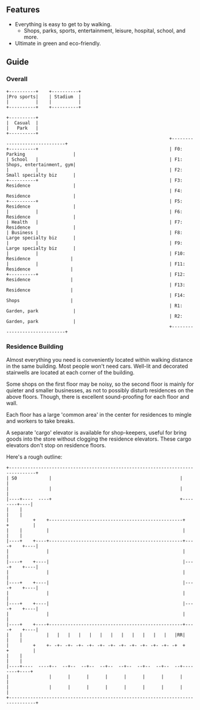 

## Features

- Everything is easy to get to by walking.
  - Shops, parks, sports, entertainment, leisure, hospital, school, and more.
- Ultimate in green and eco-friendly.




## Guide

### Overall

    +----------+    +----------+
    |Pro sports|    | Stadium  |
    |          |    |          |
    +----------+    +----------+

    +----------+
    |  Casual  |
    |   Park   |                                                 
    +----------+                                                 
                                                                 +------------------------------+
    +----------+                                                 | F0: Parking                  |
    | School   |                                                 | F1: Shops, entertainment, gym|
    |          |                                                 | F2: Small specialty biz      |
    +----------+                                                 | F3: Residence                |
                                                                 | F4: Residence                |
    +----------+                                                 | F5: Residence                |
    |          |                                                 | F6: Residence                |
    | Health   |                                                 | F7: Residence                |
    | Business |                                                 | F8: Large specialty biz      |
    |          |                                                 | F9: Large specialty biz      |
    |          |                                                 | F10: Residence               |
    |          |                                                 | F11: Residence               |
    +----------+                                                 | F12: Residence               |
                                                                 | F13: Residence               |
                                                                 | F14: Shops                   |
                                                                 | R1: Garden, park             |
                                                                 | R2: Garden, park             |
                                                                 +------------------------------+


### Residence Building

Almost everything you need is conveniently located within walking distance in the same building. Most people won't need cars. Well-lit and decorated stairwells are located at each corner of the building.

Some shops on the first floor may be noisy, so the second floor is mainly for quieter and smaller businesses, as not to possibly disturb residences on the above floors. Though, there is excellent sound-proofing for each floor and wall.

Each floor has a large 'common area' in the center for residences to mingle and workers to take breaks.

A separate 'cargo' elevator is available for shop-keepers, useful for bring goods into the store without clogging the residence elevators. These cargo elevators don't stop on residence floors.

Here's a rough outline:

    +--------------------------------------------------------------------------------+
    | S0            |                                                |               |
    |               |                                                |               |
    |----+----  ----+                                                +----  ----+----|
    |    |                                                                      |    |
    |         +    +--------------------------------------------------+    +         |
    |    |         |                                                  |         |    |
    |----+    +----+--------------------------------------------------+----+    +----|
    |              |                                                  |              |
    |----+    +----|                                                  |----+    +----|
    |              |                                                  |              |
    |----+    +----|                                                  |----+    +----|
    |              |                                                  |              |
    |----+    +----|                                                  |----+    +----|
    |              |                                                  |              |
    |----+    +----+--------------------------------------------------+----+    +----|
    |    |         |   |   |   |   |   |   |   |   |   |   |   |   |RR|         |    |
    |         +    +- -+- -+- -+- -+- -+- -+- -+- -+- -+- -+- -+- -+  +    +         |
    |    |                                                                      |    |
    |----+----  ----+--  --+--  --+--  --+--  --+--  --+--  --+--  --+----  ----+----+
    |               |      |      |      |      |      |      |      |               |
    |               |      |      |      |      |      |      |      |               |
    +--------------------------------------------------------------------------------+
